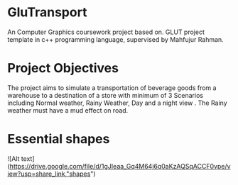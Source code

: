 # GluTransport
An Computer Graphics coursework project based on. GLUT project template in c++ programming language, supervised by Mahfujur Rahman.
# Project Objectives
The project aims to simulate a transportation of beverage goods from a warehouse to a destination of a store with minimum of 3 Scenarios including Normal weather, Rainy Weather, Day and a night view . The Rainy weather must have a mud effect on road. 

# Essential shapes
![Alt text] (https://drive.google.com/file/d/1gJIeaa_Gq4M64j6q0aKzAQSqACCF0vpe/view?usp=share_link,"shapes")